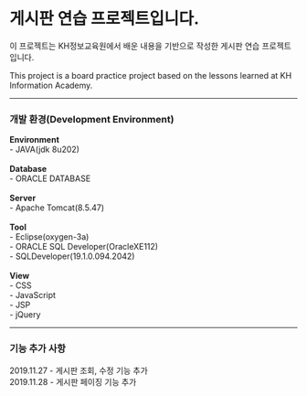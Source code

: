 # 게시판 연습 프로젝트입니다.

이 프로젝트는 KH정보교육원에서 배운 내용을 기반으로 작성한 게시판 연습 프로젝트입니다.

This project is a board practice project based on the lessons learned at KH Information Academy.

<hr>

<h3>개발 환경(Development Environment)</h3>
<strong>Environment</strong><br>
- JAVA(jdk 8u202)
<br>
<br>
<strong>Database</strong><br>
- ORACLE DATABASE
<br>
<br>
<strong>Server</strong><br>
- Apache Tomcat(8.5.47)
<br>
<br>
<strong>Tool</strong><br>
- Eclipse(oxygen-3a)<br>
- ORACLE SQL Developer(OracleXE112)<br>
- SQLDeveloper(19.1.0.094.2042)<br>
<br>
<strong>View</strong><br>
- CSS<br>
- JavaScript<br>
- JSP<br>
- jQuery<br>

<hr>

<h3>기능 추가 사항</h3>

2019.11.27 - 게시판 조회, 수정 기능 추가<br>
2019.11.28 - 게시판 페이징 기능 추가<br>
